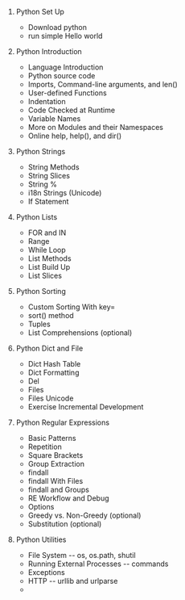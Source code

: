 <!-- Based on https://developers.google.com/edu/python/introduction -->

1. Python Set Up
    - Download python
    - run simple Hello world

2. Python Introduction
    - Language Introduction
    - Python source code
    - Imports, Command-line arguments, and len()
    - User-defined Functions
    - Indentation
    - Code Checked at Runtime
    - Variable Names
    - More on Modules and their Namespaces
    - Online help, help(), and dir()

3. Python Strings
    - String Methods
    - String Slices
    - String %
    - i18n Strings (Unicode)
    - If Statement

4. Python Lists
    - FOR and IN
    - Range
    - While Loop
    - List Methods
    - List Build Up
    - List Slices

5. Python Sorting
    - Custom Sorting With key=
    - sort() method
    - Tuples
    - List Comprehensions (optional)

6. Python Dict and File
    - Dict Hash Table
    - Dict Formatting
    - Del
    - Files
    - Files Unicode
    - Exercise Incremental Development

7. Python Regular Expressions
    - Basic Patterns
    - Repetition
    - Square Brackets
    - Group Extraction
    - findall
    - findall With Files
    - findall and Groups
    - RE Workflow and Debug
    - Options
    - Greedy vs. Non-Greedy (optional)
    - Substitution (optional)

8. Python Utilities
    - File System -- os, os.path, shutil
    - Running External Processes -- commands
    - Exceptions
    - HTTP -- urllib and urlparse
    - 




